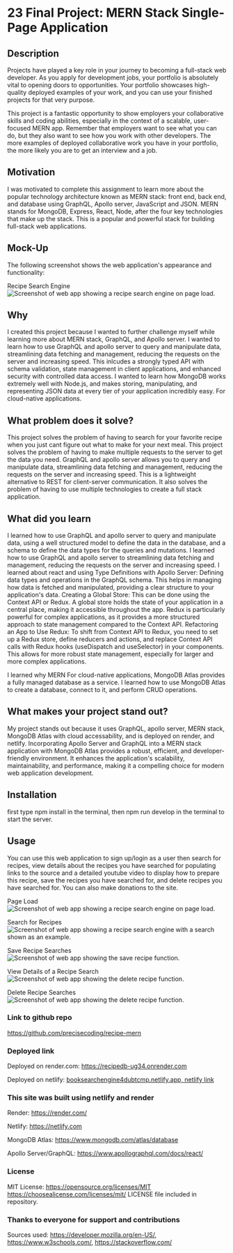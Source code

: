# 23 Final Project: MERN Stack Single-Page Application

## Description

Projects have played a key role in your journey to becoming a full-stack web developer. As you apply for development jobs, your portfolio is absolutely vital to opening doors to opportunities. Your portfolio showcases high-quality deployed examples of your work, and you can use your finished projects for that very purpose.

This project is a fantastic opportunity to show employers your collaborative skills and coding abilities, especially in the context of a scalable, user-focused MERN app. Remember that employers want to see what you can do, but they also want to see how you work with other developers. The more examples of deployed collaborative work you have in your portfolio, the more likely you are to get an interview and a job.

## Motivation

I was motivated to complete this assignment to learn more about the popular technology architecture known as MERN stack: front end, back end, and database using GraphQL, Apollo server, JavaScript and JSON. MERN stands for MongoDB, Express, React, Node, after the four key technologies that make up the stack. This is a popular and powerful stack for building full-stack web applications.

## Mock-Up

The following screenshot shows the web application's appearance and functionality:


Recipe Search Engine
![Screenshot of web app showing a recipe search engine on page load.](./client/src/assets/pageload.png)


## Why

I created this project because I wanted to further challenge myself while learning more about MERN stack, GraphQL, and Apollo server. I wanted to learn how to use GraphQL and apollo server to query and manipulate data, streamlining data fetching and management, reducing the requests on the server and increasing speed. This inlcudes a strongly typed API with schema validation, state management in client applications, and enhanced security with controlled data access. I wanted to learn how MongoDB works extremely well with Node.js, and makes storing, manipulating, and representing JSON data at every tier of your application incredibly easy. For cloud-native applications.

## What problem does it solve?

This project solves the problem of having to search for your favorite recipe when you just cant figure out what to make for your next meal. This project solves the problem of having to make multiple requests to the server to get the data you need. GraphQL and apollo server allows you to query and manipulate data, streamlining data fetching and management, reducing the requests on the server and increasing speed. This is a lightweight alternative to REST for client-server communication. It also solves the problem of having to use multiple technologies to create a full stack application.

## What did you learn

I learned how to use GraphQL and apollo server to query and manipulate data, using a well structured model to define the data in the database, and a schema to define the data types for the queries and mutations. I learned how to use GraphQL and apollo server to streamlining data fetching and management, reducing the requests on the server and increasing speed. I learned about react and using Type Definitions with Apollo Server: Defining data types and operations in the GraphQL schema. This helps in managing how data is fetched and manipulated, providing a clear structure to your application's data.
Creating a Global Store: This can be done using the Context API or Redux. A global store holds the state of your application in a central place, making it accessible throughout the app. Redux is particularly powerful for complex applications, as it provides a more structured approach to state management compared to the Context API.
Refactoring an App to Use Redux: To shift from Context API to Redux, you need to set up a Redux store, define reducers and actions, and replace Context API calls with Redux hooks (useDispatch and useSelector) in your components. This allows for more robust state management, especially for larger and more complex applications. 

I learned why MERN  For cloud-native applications, MongoDB Atlas provides a fully managed database as a service. I learned how to use MongoDB Atlas to create a database, connect to it, and perform CRUD operations.

## What makes your project stand out?

My project stands out because it uses GraphQL, apollo server, MERN stack, MongoDB Atlas with cloud accessability, and is deployed on render, and netlify. Incorporating Apollo Server and GraphQL into a MERN stack application with MongoDB Atlas provides a robust, efficient, and developer-friendly environment. It enhances the application's scalability, maintainability, and performance, making it a compelling choice for modern web application development.

## Installation

first type npm install in the terminal, then npm run develop in the terminal to start the server.

## Usage

You can use this web application to sign up/login as a user then search for recipes, view details about the recipes you have searched for populating links to the source and a detailed youtube video to display how to prepare this recipe, save the recipes you have searched for, and delete recipes you have searched for. You can also make donations to the site.

Page Load
![Screenshot of web app showing a recipe search engine on page load.](./client/src/assets/pageload.png)

Search for Recipes
![Screenshot of web app showing a recipe search engine with a search shown as an example.](./client/src/assets/recipesearch.png)

Save Recipe Searches
![Screenshot of web app showing the save recipe function.](./client/src/assets/saverecipe.png)

View Details of a Recipe Search
![Screenshot of web app showing the delete recipe function.](./client/src/assets/viewrecipedetails.png)

Delete Recipe Searches
![Screenshot of web app showing the delete recipe function.](./client/src/assets/deleterecipe.png)

### Link to github repo

<https://github.com/precisecoding/recipe-mern>

### Deployed link

Deployed on render.com:
<https://recipedb-ug34.onrender.com>

Deployed on netlify:
[booksearchengine4dubtcmp.netlify.app, netlify link](https://)

### This site was built using netlify and render

Render:
<https://render.com/>

Netlify:
<https://netlify.com>

MongoDB Atlas:
<https://www.mongodb.com/atlas/database>

Apollo Server/GraphQL:
<https://www.apollographql.com/docs/react/>

### License

MIT License:
<https://opensource.org/licenses/MIT>
<https://choosealicense.com/licenses/mit/>
LICENSE file included in repository.

### Thanks to everyone for support and contributions

Sources used: <https://developer.mozilla.org/en-US/>, <https://www.w3schools.com/>, <https://stackoverflow.com/>